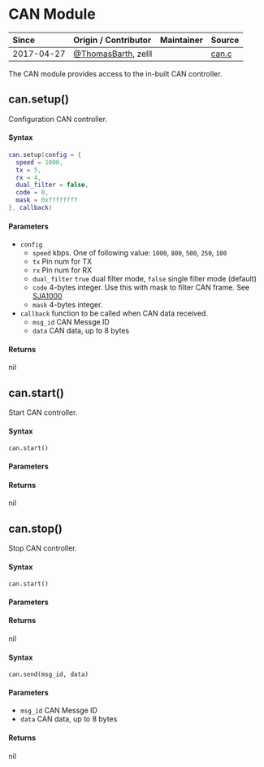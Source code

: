 # CAN Module
| Since  | Origin / Contributor  | Maintainer  | Source  |
| :----- | :-------------------- | :---------- | :------ |
| 2017-04-27 | [@ThomasBarth](https://github.com/ThomasBarth/ESP32-CAN-Driver/), zelll | | [can.c](../../../components/modules/can.c)|

The CAN module provides access to the in-built CAN controller.


## can.setup()
Configuration CAN controller.

#### Syntax
```lua
can.setup(config = {
  speed = 1000,
  tx = 5,
  rx = 4,
  dual_filter = false,
  code = 0,
  mask = 0xffffffff
}, callback)
```

#### Parameters
- `config`
  - `speed` kbps. One of following value: `1000`, `800`, `500`, `250`, `100`
  - `tx` Pin num for TX
  - `rx` Pin num for RX
  - `dual_filter` `true` dual filter mode, `false` single filter mode (default)
  - `code` 4-bytes integer. Use this with mask to filter CAN frame. See [SJA1000](http://www.nxp.com/documents/data_sheet/SJA1000.pdf)
  - `mask` 4-bytes integer.
- `callback` function to be called when CAN data received.
  - `msg_id` CAN Messge ID
  - `data` CAN data, up to 8 bytes
  
#### Returns
nil


## can.start()
Start CAN controller.

#### Syntax
`can.start()`

#### Parameters

#### Returns
nil


## can.stop()
Stop CAN controller.

#### Syntax
`can.start()`

#### Parameters

#### Returns
nil


#### Syntax
`can.send(msg_id, data)`

#### Parameters
- `msg_id` CAN Messge ID
- `data` CAN data, up to 8 bytes
  
#### Returns
nil
